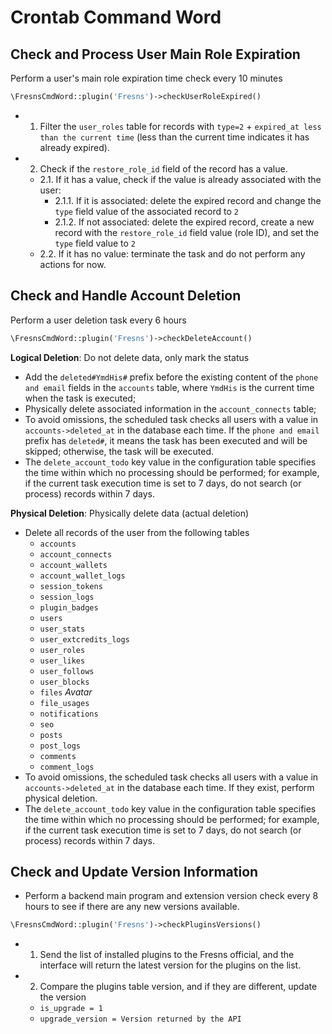 # Crontab Command Word

## Check and Process User Main Role Expiration

Perform a user's main role expiration time check every 10 minutes

```php
\FresnsCmdWord::plugin('Fresns')->checkUserRoleExpired()
```

- 1. Filter the `user_roles` table for records with `type=2` + `expired_at less than the current time` (less than the current time indicates it has already expired).
- 2. Check if the `restore_role_id` field of the record has a value.
    - 2.1. If it has a value, check if the value is already associated with the user:
        - 2.1.1. If it is associated: delete the expired record and change the `type` field value of the associated record to `2`
        - 2.1.2. If not associated: delete the expired record, create a new record with the `restore_role_id` field value (role ID), and set the `type` field value to `2`
    - 2.2. If it has no value: terminate the task and do not perform any actions for now.

## Check and Handle Account Deletion

Perform a user deletion task every 6 hours

```php
\FresnsCmdWord::plugin('Fresns')->checkDeleteAccount()
```

**Logical Deletion**: Do not delete data, only mark the status

- Add the `deleted#YmdHis#` prefix before the existing content of the `phone and email` fields in the `accounts` table, where `YmdHis` is the current time when the task is executed;
- Physically delete associated information in the `account_connects` table;
- To avoid omissions, the scheduled task checks all users with a value in `accounts->deleted_at` in the database each time. If the `phone and email` prefix has `deleted#`, it means the task has been executed and will be skipped; otherwise, the task will be executed.
- The `delete_account_todo` key value in the configuration table specifies the time within which no processing should be performed; for example, if the current task execution time is set to 7 days, do not search (or process) records within 7 days.

**Physical Deletion**: Physically delete data (actual deletion)

- Delete all records of the user from the following tables
    - `accounts`
    - `account_connects`
    - `account_wallets`
    - `account_wallet_logs`
    - `session_tokens`
    - `session_logs`
    - `plugin_badges`
    - `users`
    - `user_stats`
    - `user_extcredits_logs`
    - `user_roles`
    - `user_likes`
    - `user_follows`
    - `user_blocks`
    - `files` *Avatar*
    - `file_usages`
    - `notifications`
    - `seo`
    - `posts`
    - `post_logs`
    - `comments`
    - `comment_logs`
- To avoid omissions, the scheduled task checks all users with a value in `accounts->deleted_at` in the database each time. If they exist, perform physical deletion.
- The `delete_account_todo` key value in the configuration table specifies the time within which no processing should be performed; for example, if the current task execution time is set to 7 days, do not search (or process) records within 7 days.

## Check and Update Version Information

- Perform a backend main program and extension version check every 8 hours to see if there are any new versions available.

```php
\FresnsCmdWord::plugin('Fresns')->checkPluginsVersions()
```

- 1. Send the list of installed plugins to the Fresns official, and the interface will return the latest version for the plugins on the list.
- 2. Compare the plugins table version, and if they are different, update the version
    - `is_upgrade = 1`
    - `upgrade_version = Version returned by the API`
